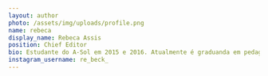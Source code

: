 ```yaml
---
layout: author
photo: /assets/img/uploads/profile.png
name: rebeca
display_name: Rebeca Assis
position: Chief Editor
bio: Estudante do A-Sol em 2015 e 2016. Atualmente é graduanda em pedagogia na Unicamp, compõe a coordenação pedagógica do cursinho e é roteiristas da coluna de educação da revista.
instagram_username: re_beck_
---
```

